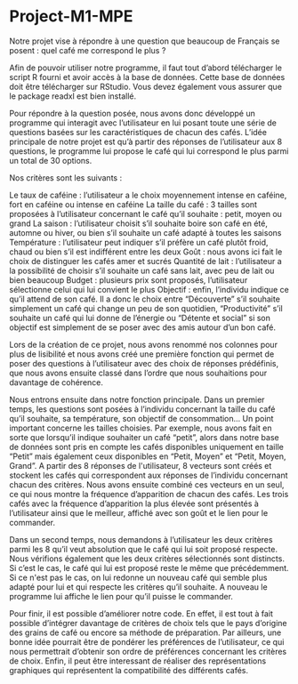 # Project-M1-MPE

Notre projet vise à répondre à une question que beaucoup de Français se posent : quel café me correspond le plus ?

Afin de pouvoir utiliser notre programme, il faut tout d’abord télécharger le script R fourni et avoir accès à la base de données. Cette base de données doit être télécharger sur RStudio. Vous devez également vous assurer que le package readxl est bien installé.

Pour répondre à la question posée, nous avons donc développé un programme qui interagit avec l’utilisateur en lui posant toute une série de questions basées sur les caractéristiques de chacun des cafés. L’idée principale de notre projet est qu’à partir des réponses de l’utilisateur aux 8 questions, le programme lui propose le café qui lui correspond le plus parmi un total de 30 options. 

Nos critères sont les suivants :

Le taux de caféine : l’utilisateur a le choix moyennement intense en caféine, fort en caféine ou intense en caféine
La taille du café : 3 tailles sont proposées à l’utilisateur concernant le café qu’il souhaite : petit, moyen ou grand
La saison : l’utilisateur choisit s’il souhaite boire son café en été, automne ou hiver, ou bien s’il souhaite un café adapté à toutes les saisons
Température : l’utilisateur peut indiquer s’il préfère un café plutôt froid, chaud ou bien s’il est indifférent entre les deux
Goût : nous avons ici fait le choix de distinguer les cafés amer et sucrés
Quantité de lait : l’utilisateur a la possibilité de choisir s’il souhaite un café sans lait, avec peu de lait ou bien beaucoup
Budget : plusieurs prix sont proposés, l’utilisateur sélectionne celui qui lui convient le plus
Objectif : enfin, l’individu indique ce qu’il attend de son café. Il a donc le choix entre “Découverte” s’il souhaite simplement un café qui change un peu de son quotidien, “Productivité” s’il souhaite un café qui lui donne de l’énergie ou “Détente et social” si son objectif est simplement de se poser avec des amis autour d’un bon café.

Lors de la création de ce projet, nous avons renommé nos colonnes pour plus de lisibilité et nous avons créé une première fonction qui permet de poser des questions à l’utilisateur avec des choix de réponses prédéfinis, que nous avons ensuite classé dans l’ordre que nous souhaitions pour davantage de cohérence.

Nous entrons ensuite dans notre fonction principale. Dans un premier temps, les questions sont posées à l’individu concernant la taille du café qu’il souhaite, sa température, son objectif de consommation… Un point important concerne les tailles choisies. Par exemple, nous avons fait en sorte que lorsqu’il indique souhaiter un café “petit”, alors dans notre base de données sont pris en compte les cafés disponibles uniquement en taille “Petit” mais également ceux disponibles en “Petit, Moyen” et “Petit, Moyen, Grand”. A partir des 8 réponses de l'utilisateur, 8 vecteurs sont créés et stockent les cafés qui correspondent aux réponses de l’individu concernant chacun des critères. Nous avons ensuite combiné ces vecteurs en un seul, ce qui nous montre la fréquence d’apparition de chacun des cafés. Les trois cafés avec la fréquence d’apparition la plus élevée sont présentés à l’utilisateur ainsi que le meilleur, affiché avec son goût et le lien pour le commander.

Dans un second temps, nous demandons à l’utilisateur les deux critères parmi les 8 qu’il veut absolution que le café qui lui soit proposé respecte. Nous vérifions également que les deux critères sélectionnés sont distincts. Si c’est le cas, le café qui lui est proposé reste le même que précédemment. Si ce n'est pas le cas, on lui redonne un nouveau café qui semble plus adapté pour lui et qui respecte les critères qu’il souhaite. A nouveau le programme lui affiche le lien pour qu’il puisse le commander.

Pour finir, il est possible d’améliorer notre code. En effet, il est tout à fait possible d’intégrer davantage de critères de choix tels que le pays d’origine des grains de café ou encore sa méthode de préparation. Par ailleurs, une bonne idée pourrait être de pondérer les préférences de l’utilisateur, ce qui nous permettrait d’obtenir son ordre de préférences concernant les critères de choix. Enfin, il peut être interessant de réaliser des représentations graphiques qui représentent la compatibilité des différents cafés. 
